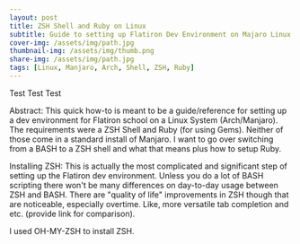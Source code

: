 ```yaml
---
layout: post
title: ZSH Shell and Ruby on Linux
subtitle: Guide to setting up Flatiron Dev Environment on Majaro Linux
cover-img: /assets/img/path.jpg
thumbnail-img: /assets/img/thumb.png
share-img: /assets/img/path.jpg
tags: [Linux, Manjaro, Arch, Shell, ZSH, Ruby]
---
```


Test Test Test

Abstract:
This quick how-to is meant to be a guide/reference for setting up a dev environment for Flatiron school on a Linux System (Arch/Manjaro).
The requirements were a ZSH Shell and Ruby (for using Gems). Neither of those come in a standard install of Manjaro.
I want to go over switching from a BASH to a ZSH shell and what that means plus how to setup Ruby.

Installing ZSH:
This is actually the most complicated and significant step of setting up the Flatiron dev environment.
Unless you do a lot of BASH scripting there won't be many differences on day-to-day usage between ZSH and BASH.
There are "quality of life" improvements in ZSH though that are noticeable, especially overtime. Like, more versatile tab completion and etc. (provide link for comparison).

I used OH-MY-ZSH to install ZSH.

